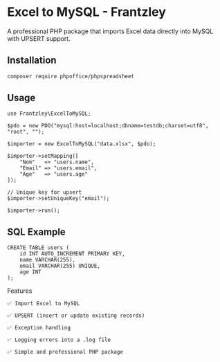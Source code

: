 # Excel to MySQL - Frantzley

A professional PHP package that imports Excel data directly into MySQL with UPSERT support.

## Installation
```bash
composer require phpoffice/phpspreadsheet
```
## Usage
```
use Frantzley\ExcelToMySQL;

$pdo = new PDO("mysql:host=localhost;dbname=testdb;charset=utf8", "root", "");

$importer = new ExcelToMySQL("data.xlsx", $pdo);

$importer->setMapping([
    "Nom"   => "users.name",
    "Email" => "users.email",
    "Age"   => "users.age"
]);

// Unique key for upsert
$importer->setUniqueKey("email");

$importer->run();
```
## SQL Example
```
CREATE TABLE users (
    id INT AUTO_INCREMENT PRIMARY KEY,
    name VARCHAR(255),
    email VARCHAR(255) UNIQUE,
    age INT
);

```
Features
```
✅ Import Excel to MySQL

✅ UPSERT (insert or update existing records)

✅ Exception handling

✅ Logging errors into a .log file

✅ Simple and professional PHP package
